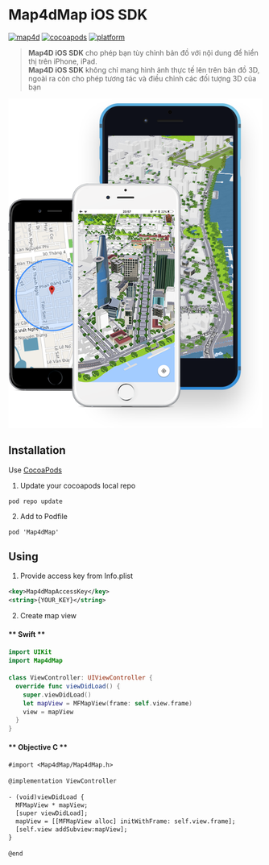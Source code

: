 # Map4dMap iOS SDK
[![map4d](https://img.shields.io/badge/map4d-map-success)](https://map4d.vn/)
[![cocoapods](https://img.shields.io/cocoapods/v/Map4dMap)](https://cocoapods.org/pods/Map4dMap)
[![platform](https://img.shields.io/cocoapods/p/Map4dMap)](https://map4d.vn/)

> **Map4D iOS SDK** cho phép bạn tùy chỉnh bản đồ với nội dung để hiển thị trên iPhone, iPad.  
> **Map4D iOS SDK** không chỉ mang hình ảnh thực tế lên trên bản đồ 3D, ngoài ra còn cho phép tương tác và điều chỉnh các đối tượng 3D của bạn

![Map4D iOS SDK](../resources/Untitled-1_0000_Right-Mockup--phone-demo.png)

## Installation

Use [CocoaPods](https://cocoapods.org)

1. Update your cocoapods local repo
```shell
pod repo update
```

2. Add to Podfile
```shell
pod 'Map4dMap'
```

## Using

1. Provide access key from Info.plist

```xml
<key>Map4dMapAccessKey</key>
<string>{YOUR_KEY}</string>
```

2. Create map view

<!-- tabs:start -->
#### ** Swift **

```swift
import UIKit
import Map4dMap

class ViewController: UIViewController {
  override func viewDidLoad() {
    super.viewDidLoad()
    let mapView = MFMapView(frame: self.view.frame)
    view = mapView
  }
}
```

#### ** Objective C **

```objc
#import <Map4dMap/Map4dMap.h>

@implementation ViewController

- (void)viewDidLoad {
  MFMapView * mapView;
  [super viewDidLoad];
  mapView = [[MFMapView alloc] initWithFrame: self.view.frame];
  [self.view addSubview:mapView];
}

@end
```
<!-- tabs:end -->